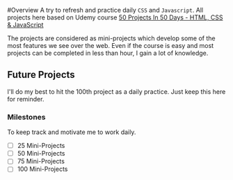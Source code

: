 
#Overview
A try to refresh and practice daily `CSS` and `Javascript`. All projects here based on Udemy course [50 Projects In 50 Days - HTML, CSS & JavaScript](https://www.udemy.com/course/50-projects-50-days/)

The projects are considered as mini-projects which develop some of the most features we see over the web. Even if the course is easy and most projects can be completed in less than hour, I gain a lot of knowledge. 
## Future Projects
I'll do my best to hit the 100th project as a daily practice. Just keep this here for reminder. 
### Milestones 
To keep track and motivate me to work daily.
- [ ] 25 Mini-Projects
- [ ] 50 Mini-Projects
- [ ] 75 Mini-Projects
- [ ] 100 Mini-Projects
